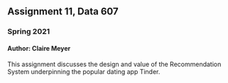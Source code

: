 ## Assignment 11, Data 607
### Spring 2021
#### Author: Claire Meyer

This assignment discusses the design and value of the Recommendation System underpinning the popular dating app Tinder. 
